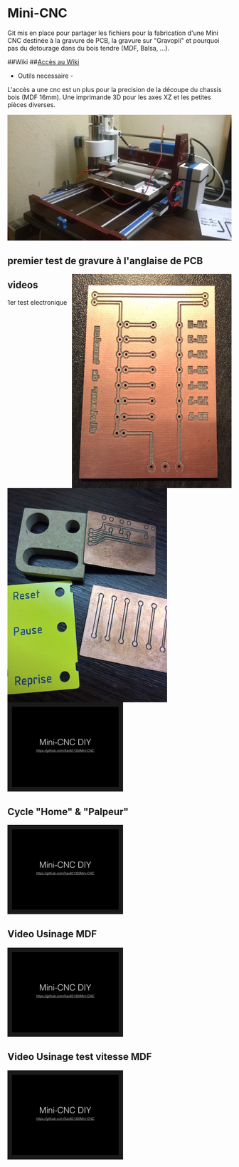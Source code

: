 # Mini-CNC
Git mis en place pour partager les fichiers pour la fabrication d'une Mini CNC destinée à la gravure de PCB, la gravure sur "Gravopli" et pourquoi pas du detourage dans du bois tendre (MDF, Balsa, ...).

##Wiki
##[Accès au Wiki](https://github.com/Xav83130/Mini-CNC/wiki)


- Outils necessaire -

L'accès a une cnc est un plus pour la precision de la découpe du chassis bois (MDF 16mm).
Une imprimande 3D pour les axes XZ et les petites pièces diverses.

![alt tag](https://github.com/Xav83130/Mini-CNC/blob/master/Images/WP_20150607_001.jpg)

## premier test de gravure à l'anglaise de PCB

<body>
<a href="https://github.com/Xav83130/Mini-CNC/blob/master/Images/PCB%20test.jpg"><img width="359" height="480" src="https://github.com/Xav83130/Mini-CNC/blob/master/Images/PCB%20test.jpg" align="right"></a>
<a href="https://github.com/Xav83130/Mini-CNC/blob/master/Images/divers_tests.JPG"><img width="359" height="480" src="https://github.com/Xav83130/Mini-CNC/blob/master/Images/divers_tests.JPG" align="left"></a>


## videos

1er test electronique

<a href="https://www.youtube.com/watch?v=vIVo-B-PW7Y" target="_blank"><img src="https://github.com/Xav83130/Mini-CNC/blob/master/Images/arriere_plan/arriere_plan.001.jpg" 
alt="IMAGE ALT TEXT HERE" width="240" height="180" border="10" /></a>

## Cycle "Home" & "Palpeur"

<a href="https://www.youtube.com/watch?v=U6FdHrF1RL8" target="_blank"><img src="https://github.com/Xav83130/Mini-CNC/blob/master/Images/arriere_plan/arriere_plan.001.jpg" 
alt="IMAGE ALT TEXT HERE" width="240" height="180" border="10" /></a>

## Video Usinage MDF 
<a href="https://www.youtube.com/watch?v=NTO4UKg58Oo" target="_blank"><img src="https://github.com/Xav83130/Mini-CNC/blob/master/Images/arriere_plan/arriere_plan.001.jpg" 
alt="IMAGE ALT TEXT HERE" width="240" height="180" border="10" /></a>

## Video Usinage test vitesse MDF 

<a href="https://www.youtube.com/watch?v=9mLIWE9qiow" target="_blank"><img src="https://github.com/Xav83130/Mini-CNC/blob/master/Images/arriere_plan/arriere_plan.001.jpg" 
alt="IMAGE ALT TEXT HERE" width="240" height="180" border="10" /></a>
